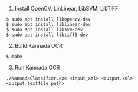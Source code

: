 1. Install OpenCV, LinLinear, LibSVM, LibTIFF
```
$ sudo apt install libopencv-dev
$ sudo apt install liblinear-dev
$ sudo apt install libsvm-dev
$ sudo apt install libtiff5-dev
```

2. Build Kannada OCR
```
$ make
```

3. Run Kannada OCR
```
./KannadaClassifier.exe <input_xml> <output.xml> <output_textfile_path>
```
